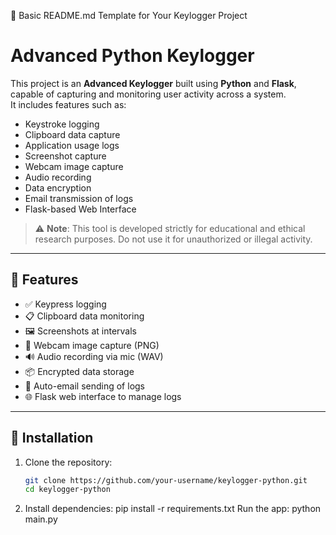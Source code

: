 📝 Basic README.md Template for Your Keylogger Project
# Advanced Python Keylogger

This project is an **Advanced Keylogger** built using **Python** and **Flask**, capable of capturing and monitoring user activity across a system.  
It includes features such as:

- Keystroke logging
- Clipboard data capture
- Application usage logs
- Screenshot capture
- Webcam image capture
- Audio recording
- Data encryption
- Email transmission of logs
- Flask-based Web Interface

> ⚠️ **Note**: This tool is developed strictly for educational and ethical research purposes. Do not use it for unauthorized or illegal activity.

---

## 📁 Features

- ✅ Keypress logging
- 📋 Clipboard data monitoring
- 🖼️ Screenshots at intervals
- 📸 Webcam image capture (PNG)
- 🔊 Audio recording via mic (WAV)
- 📦 Encrypted data storage
- 📧 Auto-email sending of logs
- 🌐 Flask web interface to manage logs

---

## 🔧 Installation

1. Clone the repository:
   ```bash
   git clone https://github.com/your-username/keylogger-python.git
   cd keylogger-python

2. Install dependencies:
   pip install -r requirements.txt
  Run the app:
  python main.py

